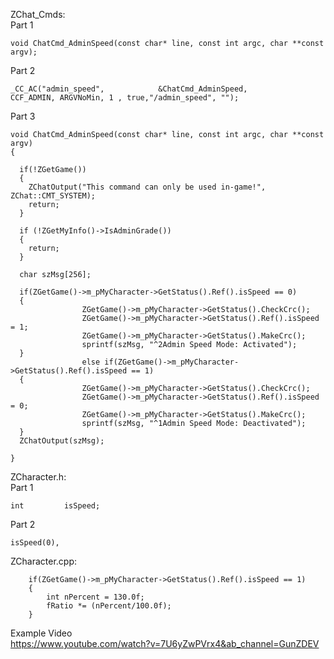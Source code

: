 ZChat_Cmds: <br>
Part 1 <br> 

    void ChatCmd_AdminSpeed(const char* line, const int argc, char **const argv);

Part 2 <br> 

    _CC_AC("admin_speed",            &ChatCmd_AdminSpeed,            CCF_ADMIN, ARGVNoMin, 1 , true,"/admin_speed", "");

Part 3 <br> 

    void ChatCmd_AdminSpeed(const char* line, const int argc, char **const argv)
    {

      if(!ZGetGame())
      {
        ZChatOutput("This command can only be used in-game!", ZChat::CMT_SYSTEM);
        return;
      }

      if (!ZGetMyInfo()->IsAdminGrade()) 
      {
        return;
      }

      char szMsg[256];

      if(ZGetGame()->m_pMyCharacter->GetStatus().Ref().isSpeed == 0)
      {
                    ZGetGame()->m_pMyCharacter->GetStatus().CheckCrc();
                    ZGetGame()->m_pMyCharacter->GetStatus().Ref().isSpeed = 1;
                    ZGetGame()->m_pMyCharacter->GetStatus().MakeCrc();
                    sprintf(szMsg, "^2Admin Speed Mode: Activated");
      }
                    else if(ZGetGame()->m_pMyCharacter->GetStatus().Ref().isSpeed == 1)
      {
                    ZGetGame()->m_pMyCharacter->GetStatus().CheckCrc();
                    ZGetGame()->m_pMyCharacter->GetStatus().Ref().isSpeed = 0;
                    ZGetGame()->m_pMyCharacter->GetStatus().MakeCrc();
                    sprintf(szMsg, "^1Admin Speed Mode: Deactivated");
      } 
      ZChatOutput(szMsg);

    }
    
ZCharacter.h: <br>
Part 1 
   
    int         isSpeed;

Part 2
    
    isSpeed(0),
    
ZCharacter.cpp: <br>

		if(ZGetGame()->m_pMyCharacter->GetStatus().Ref().isSpeed == 1)
		{
			int nPercent = 130.0f;
			fRatio *= (nPercent/100.0f);
		}

Example Video <br>
https://www.youtube.com/watch?v=7U6yZwPVrx4&ab_channel=GunZDEV

    
